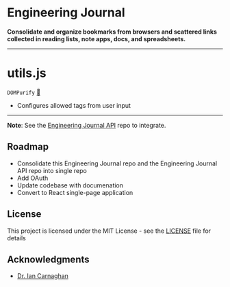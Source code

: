 # Engineering Journal

**Consolidate and organize bookmarks from browsers and scattered links collected in reading lists, note apps, docs, and spreadsheets.**

***

# utils.js

`DOMPurify` [:link:](https://github.com/WarrenMfg/engineering-journal/blob/a6d587f4eaff72db42b29c0c772600d13e37f6ce/client/assets/js/utils.js#L2)
- Configures allowed tags from user input

***

**Note**: See the [Engineering Journal API](https://github.com/WarrenMfg/engineering-journal-api) repo to integrate.

## Roadmap

- Consolidate this Engineering Journal repo and the Engineering Journal API repo into single repo
- Add OAuth
- Update codebase with documenation
- Convert to React single-page application

## License

This project is licensed under the MIT License - see the [LICENSE](LICENSE) file for details

## Acknowledgments

- [Dr. Ian Carnaghan](https://www.carnaghan.com/)
